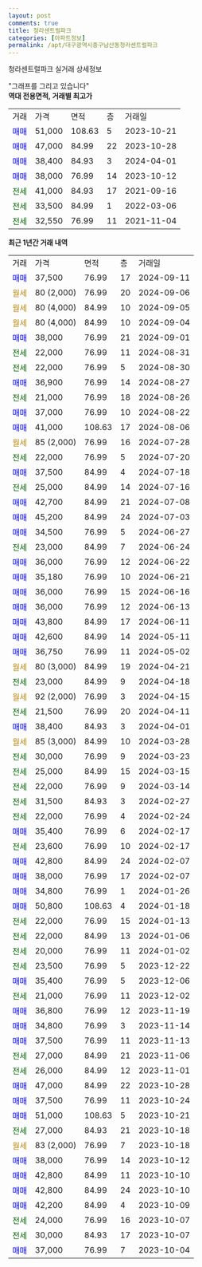 ```yaml
---
layout: post
comments: true
title: 청라센트럴파크
categories: [아파트정보]
permalink: /apt/대구광역시중구남산동청라센트럴파크
---
```


청라센트럴파크 실거래 상세정보

<script type="text/javascript">
  google.charts.load('current', {'packages':['line', 'corechart']});
  google.charts.setOnLoadCallback(drawChart);

  function drawChart() {
    var data = new google.visualization.DataTable();
    data.addColumn('date', '거래일');
    data.addColumn('number', "매매");
    data.addColumn('number', "전세");
    data.addColumn('number', "전매");

    data.addRows([[new Date(Date.parse("2024-09-11")), 37500, null, null], [new Date(Date.parse("2024-09-06")), null, null, null], [new Date(Date.parse("2024-09-05")), null, null, null], [new Date(Date.parse("2024-09-04")), null, null, null], [new Date(Date.parse("2024-09-01")), 38000, null, null], [new Date(Date.parse("2024-08-31")), null, 22000, null], [new Date(Date.parse("2024-08-30")), null, 22000, null], [new Date(Date.parse("2024-08-27")), 36900, null, null], [new Date(Date.parse("2024-08-26")), null, 21000, null], [new Date(Date.parse("2024-08-22")), 37000, null, null], [new Date(Date.parse("2024-08-06")), 41000, null, null], [new Date(Date.parse("2024-07-28")), null, null, null], [new Date(Date.parse("2024-07-20")), null, 22000, null], [new Date(Date.parse("2024-07-18")), 37500, null, null], [new Date(Date.parse("2024-07-16")), null, 25000, null], [new Date(Date.parse("2024-07-08")), 42700, null, null], [new Date(Date.parse("2024-07-03")), 45200, null, null], [new Date(Date.parse("2024-06-27")), 34500, null, null], [new Date(Date.parse("2024-06-24")), null, 23000, null], [new Date(Date.parse("2024-06-22")), 36000, null, null], [new Date(Date.parse("2024-06-21")), 35180, null, null], [new Date(Date.parse("2024-06-16")), 36000, null, null], [new Date(Date.parse("2024-06-13")), 36000, null, null], [new Date(Date.parse("2024-06-11")), 43800, null, null], [new Date(Date.parse("2024-05-11")), 42600, null, null], [new Date(Date.parse("2024-05-02")), 36750, null, null], [new Date(Date.parse("2024-04-21")), null, null, null], [new Date(Date.parse("2024-04-18")), null, 23000, null], [new Date(Date.parse("2024-04-15")), null, null, null], [new Date(Date.parse("2024-04-11")), null, 21500, null], [new Date(Date.parse("2024-04-01")), 38400, null, null], [new Date(Date.parse("2024-03-28")), null, null, null], [new Date(Date.parse("2024-03-23")), null, 30000, null], [new Date(Date.parse("2024-03-15")), null, 25000, null], [new Date(Date.parse("2024-03-14")), null, 22000, null], [new Date(Date.parse("2024-02-27")), null, 31500, null], [new Date(Date.parse("2024-02-24")), null, 22000, null], [new Date(Date.parse("2024-02-17")), 35400, null, null], [new Date(Date.parse("2024-02-17")), null, 23600, null], [new Date(Date.parse("2024-02-07")), 42800, null, null], [new Date(Date.parse("2024-02-07")), 38000, null, null], [new Date(Date.parse("2024-01-26")), 34800, null, null], [new Date(Date.parse("2024-01-18")), 50800, null, null], [new Date(Date.parse("2024-01-13")), null, 22000, null], [new Date(Date.parse("2024-01-06")), null, 22000, null], [new Date(Date.parse("2024-01-02")), null, 20000, null], [new Date(Date.parse("2023-12-22")), null, 23500, null], [new Date(Date.parse("2023-12-06")), 35400, null, null], [new Date(Date.parse("2023-12-02")), null, 21000, null], [new Date(Date.parse("2023-11-19")), 36800, null, null], [new Date(Date.parse("2023-11-14")), 34800, null, null], [new Date(Date.parse("2023-11-13")), 37500, null, null], [new Date(Date.parse("2023-11-06")), null, 27000, null], [new Date(Date.parse("2023-11-01")), null, 26000, null], [new Date(Date.parse("2023-10-28")), 47000, null, null], [new Date(Date.parse("2023-10-24")), 37500, null, null], [new Date(Date.parse("2023-10-21")), 51000, null, null], [new Date(Date.parse("2023-10-18")), null, 27000, null], [new Date(Date.parse("2023-10-18")), null, null, null], [new Date(Date.parse("2023-10-12")), 38000, null, null], [new Date(Date.parse("2023-10-10")), 42800, null, null], [new Date(Date.parse("2023-10-10")), 42800, null, null], [new Date(Date.parse("2023-10-09")), 42200, null, null], [new Date(Date.parse("2023-10-07")), null, 24000, null], [new Date(Date.parse("2023-10-07")), null, 30000, null], [new Date(Date.parse("2023-10-04")), 37000, null, null]]);

    var options = {
      hAxis: {
        format: 'yyyy/MM/dd'
      },    
      lineWidth: 0,
      pointsVisible: true,    
      title: '최근 1년간 유형별 실거래가 분포',
      legend: { position: 'bottom' }
    };

    var formatter = new google.visualization.NumberFormat({pattern:'###,###'} );
    formatter.format(data, 1);
    formatter.format(data, 2);
    
    setTimeout(function() {
        var chart = new google.visualization.LineChart(document.getElementById('columnchart_material'));
        chart.draw(data, (options));
        document.getElementById('loading').style.display = 'none';
    }, 200);
  }
</script>


<div id="loading" style="z-index:20; display: block; margin-left: 0px">"그래프를 그리고 있습니다"</div>
<div id="columnchart_material" style="width: 95%; margin-left: 0px; display: block"></div>
<!-- contents start -->
<b>역대 전용면적, 거래별 최고가</b>
<table class="sortable">
    <tr>
      <td>거래</td>
      <td>가격</td>
      <td>면적</td>
      <td>층</td>
      <td>거래일</td>
    </tr>
        <tr>
          <td><a style="color: blue">매매</a></td>
          <td>51,000</td>
          <td>108.63</td>
          <td>5</td>
          <td>2023-10-21</td>
        </tr>            <tr>
          <td><a style="color: blue">매매</a></td>
          <td>47,000</td>
          <td>84.99</td>
          <td>22</td>
          <td>2023-10-28</td>
        </tr>            <tr>
          <td><a style="color: blue">매매</a></td>
          <td>38,400</td>
          <td>84.93</td>
          <td>3</td>
          <td>2024-04-01</td>
        </tr>            <tr>
          <td><a style="color: blue">매매</a></td>
          <td>38,000</td>
          <td>76.99</td>
          <td>14</td>
          <td>2023-10-12</td>
        </tr>        
        <tr>
              <td><a style="color: darkgreen">전세</a></td>
              <td>41,000</td>
              <td>84.93</td>
              <td>17</td>
              <td>2021-09-16</td>
            </tr>            <tr>
              <td><a style="color: darkgreen">전세</a></td>
              <td>33,500</td>
              <td>84.99</td>
              <td>1</td>
              <td>2022-03-06</td>
            </tr>            <tr>
              <td><a style="color: darkgreen">전세</a></td>
              <td>32,550</td>
              <td>76.99</td>
              <td>11</td>
              <td>2021-11-04</td>
            </tr>        
    
</table>

<b>최근 1년간 거래 내역</b>

<table class="sortable">
    <tr>
      <td>거래</td>
      <td>가격</td>
      <td>면적</td>
      <td>층</td>
      <td>거래일</td>
    </tr>
    <tr>
      <td><a style="color: blue">매매</a></td>
      <td>37,500</td>
      <td>76.99</td>
      <td>17</td>
      <td>2024-09-11</td>
    </tr>          <tr>
      <td><a style="color: darkgoldenrod">월세</a></td>
      <td>80 (2,000)</td>
      <td>76.99</td>
      <td>20</td>
      <td>2024-09-06</td>
    </tr>          <tr>
      <td><a style="color: darkgoldenrod">월세</a></td>
      <td>80 (4,000)</td>
      <td>84.99</td>
      <td>10</td>
      <td>2024-09-05</td>
    </tr>          <tr>
      <td><a style="color: darkgoldenrod">월세</a></td>
      <td>80 (4,000)</td>
      <td>84.99</td>
      <td>10</td>
      <td>2024-09-04</td>
    </tr>          <tr>
      <td><a style="color: blue">매매</a></td>
      <td>38,000</td>
      <td>76.99</td>
      <td>21</td>
      <td>2024-09-01</td>
    </tr>          <tr>
      <td><a style="color: darkgreen">전세</a></td>
      <td>22,000</td>
      <td>76.99</td>
      <td>11</td>
      <td>2024-08-31</td>
    </tr>          <tr>
      <td><a style="color: darkgreen">전세</a></td>
      <td>22,000</td>
      <td>76.99</td>
      <td>5</td>
      <td>2024-08-30</td>
    </tr>          <tr>
      <td><a style="color: blue">매매</a></td>
      <td>36,900</td>
      <td>76.99</td>
      <td>14</td>
      <td>2024-08-27</td>
    </tr>          <tr>
      <td><a style="color: darkgreen">전세</a></td>
      <td>21,000</td>
      <td>76.99</td>
      <td>18</td>
      <td>2024-08-26</td>
    </tr>          <tr>
      <td><a style="color: blue">매매</a></td>
      <td>37,000</td>
      <td>76.99</td>
      <td>10</td>
      <td>2024-08-22</td>
    </tr>          <tr>
      <td><a style="color: blue">매매</a></td>
      <td>41,000</td>
      <td>108.63</td>
      <td>17</td>
      <td>2024-08-06</td>
    </tr>          <tr>
      <td><a style="color: darkgoldenrod">월세</a></td>
      <td>85 (2,000)</td>
      <td>76.99</td>
      <td>16</td>
      <td>2024-07-28</td>
    </tr>          <tr>
      <td><a style="color: darkgreen">전세</a></td>
      <td>22,000</td>
      <td>76.99</td>
      <td>5</td>
      <td>2024-07-20</td>
    </tr>          <tr>
      <td><a style="color: blue">매매</a></td>
      <td>37,500</td>
      <td>84.99</td>
      <td>4</td>
      <td>2024-07-18</td>
    </tr>          <tr>
      <td><a style="color: darkgreen">전세</a></td>
      <td>25,000</td>
      <td>84.99</td>
      <td>14</td>
      <td>2024-07-16</td>
    </tr>          <tr>
      <td><a style="color: blue">매매</a></td>
      <td>42,700</td>
      <td>84.99</td>
      <td>21</td>
      <td>2024-07-08</td>
    </tr>          <tr>
      <td><a style="color: blue">매매</a></td>
      <td>45,200</td>
      <td>84.99</td>
      <td>24</td>
      <td>2024-07-03</td>
    </tr>          <tr>
      <td><a style="color: blue">매매</a></td>
      <td>34,500</td>
      <td>76.99</td>
      <td>5</td>
      <td>2024-06-27</td>
    </tr>          <tr>
      <td><a style="color: darkgreen">전세</a></td>
      <td>23,000</td>
      <td>84.99</td>
      <td>7</td>
      <td>2024-06-24</td>
    </tr>          <tr>
      <td><a style="color: blue">매매</a></td>
      <td>36,000</td>
      <td>76.99</td>
      <td>12</td>
      <td>2024-06-22</td>
    </tr>          <tr>
      <td><a style="color: blue">매매</a></td>
      <td>35,180</td>
      <td>76.99</td>
      <td>10</td>
      <td>2024-06-21</td>
    </tr>          <tr>
      <td><a style="color: blue">매매</a></td>
      <td>36,000</td>
      <td>76.99</td>
      <td>15</td>
      <td>2024-06-16</td>
    </tr>          <tr>
      <td><a style="color: blue">매매</a></td>
      <td>36,000</td>
      <td>76.99</td>
      <td>12</td>
      <td>2024-06-13</td>
    </tr>          <tr>
      <td><a style="color: blue">매매</a></td>
      <td>43,800</td>
      <td>84.99</td>
      <td>17</td>
      <td>2024-06-11</td>
    </tr>          <tr>
      <td><a style="color: blue">매매</a></td>
      <td>42,600</td>
      <td>84.99</td>
      <td>14</td>
      <td>2024-05-11</td>
    </tr>          <tr>
      <td><a style="color: blue">매매</a></td>
      <td>36,750</td>
      <td>76.99</td>
      <td>11</td>
      <td>2024-05-02</td>
    </tr>          <tr>
      <td><a style="color: darkgoldenrod">월세</a></td>
      <td>80 (3,000)</td>
      <td>84.99</td>
      <td>19</td>
      <td>2024-04-21</td>
    </tr>          <tr>
      <td><a style="color: darkgreen">전세</a></td>
      <td>23,000</td>
      <td>84.99</td>
      <td>9</td>
      <td>2024-04-18</td>
    </tr>          <tr>
      <td><a style="color: darkgoldenrod">월세</a></td>
      <td>92 (2,000)</td>
      <td>76.99</td>
      <td>3</td>
      <td>2024-04-15</td>
    </tr>          <tr>
      <td><a style="color: darkgreen">전세</a></td>
      <td>21,500</td>
      <td>76.99</td>
      <td>20</td>
      <td>2024-04-11</td>
    </tr>          <tr>
      <td><a style="color: blue">매매</a></td>
      <td>38,400</td>
      <td>84.93</td>
      <td>3</td>
      <td>2024-04-01</td>
    </tr>          <tr>
      <td><a style="color: darkgoldenrod">월세</a></td>
      <td>85 (3,000)</td>
      <td>84.99</td>
      <td>10</td>
      <td>2024-03-28</td>
    </tr>          <tr>
      <td><a style="color: darkgreen">전세</a></td>
      <td>30,000</td>
      <td>76.99</td>
      <td>9</td>
      <td>2024-03-23</td>
    </tr>          <tr>
      <td><a style="color: darkgreen">전세</a></td>
      <td>25,000</td>
      <td>84.99</td>
      <td>15</td>
      <td>2024-03-15</td>
    </tr>          <tr>
      <td><a style="color: darkgreen">전세</a></td>
      <td>22,000</td>
      <td>76.99</td>
      <td>9</td>
      <td>2024-03-14</td>
    </tr>          <tr>
      <td><a style="color: darkgreen">전세</a></td>
      <td>31,500</td>
      <td>84.93</td>
      <td>3</td>
      <td>2024-02-27</td>
    </tr>          <tr>
      <td><a style="color: darkgreen">전세</a></td>
      <td>22,000</td>
      <td>76.99</td>
      <td>4</td>
      <td>2024-02-24</td>
    </tr>          <tr>
      <td><a style="color: blue">매매</a></td>
      <td>35,400</td>
      <td>76.99</td>
      <td>6</td>
      <td>2024-02-17</td>
    </tr>          <tr>
      <td><a style="color: darkgreen">전세</a></td>
      <td>23,600</td>
      <td>76.99</td>
      <td>10</td>
      <td>2024-02-17</td>
    </tr>          <tr>
      <td><a style="color: blue">매매</a></td>
      <td>42,800</td>
      <td>84.99</td>
      <td>24</td>
      <td>2024-02-07</td>
    </tr>          <tr>
      <td><a style="color: blue">매매</a></td>
      <td>38,000</td>
      <td>76.99</td>
      <td>17</td>
      <td>2024-02-07</td>
    </tr>          <tr>
      <td><a style="color: blue">매매</a></td>
      <td>34,800</td>
      <td>76.99</td>
      <td>1</td>
      <td>2024-01-26</td>
    </tr>          <tr>
      <td><a style="color: blue">매매</a></td>
      <td>50,800</td>
      <td>108.63</td>
      <td>4</td>
      <td>2024-01-18</td>
    </tr>          <tr>
      <td><a style="color: darkgreen">전세</a></td>
      <td>22,000</td>
      <td>76.99</td>
      <td>15</td>
      <td>2024-01-13</td>
    </tr>          <tr>
      <td><a style="color: darkgreen">전세</a></td>
      <td>22,000</td>
      <td>84.99</td>
      <td>13</td>
      <td>2024-01-06</td>
    </tr>          <tr>
      <td><a style="color: darkgreen">전세</a></td>
      <td>20,000</td>
      <td>76.99</td>
      <td>11</td>
      <td>2024-01-02</td>
    </tr>          <tr>
      <td><a style="color: darkgreen">전세</a></td>
      <td>23,500</td>
      <td>76.99</td>
      <td>5</td>
      <td>2023-12-22</td>
    </tr>          <tr>
      <td><a style="color: blue">매매</a></td>
      <td>35,400</td>
      <td>76.99</td>
      <td>5</td>
      <td>2023-12-06</td>
    </tr>          <tr>
      <td><a style="color: darkgreen">전세</a></td>
      <td>21,000</td>
      <td>76.99</td>
      <td>11</td>
      <td>2023-12-02</td>
    </tr>          <tr>
      <td><a style="color: blue">매매</a></td>
      <td>36,800</td>
      <td>76.99</td>
      <td>12</td>
      <td>2023-11-19</td>
    </tr>          <tr>
      <td><a style="color: blue">매매</a></td>
      <td>34,800</td>
      <td>76.99</td>
      <td>3</td>
      <td>2023-11-14</td>
    </tr>          <tr>
      <td><a style="color: blue">매매</a></td>
      <td>37,500</td>
      <td>76.99</td>
      <td>11</td>
      <td>2023-11-13</td>
    </tr>          <tr>
      <td><a style="color: darkgreen">전세</a></td>
      <td>27,000</td>
      <td>84.99</td>
      <td>21</td>
      <td>2023-11-06</td>
    </tr>          <tr>
      <td><a style="color: darkgreen">전세</a></td>
      <td>26,000</td>
      <td>84.99</td>
      <td>12</td>
      <td>2023-11-01</td>
    </tr>          <tr>
      <td><a style="color: blue">매매</a></td>
      <td>47,000</td>
      <td>84.99</td>
      <td>22</td>
      <td>2023-10-28</td>
    </tr>          <tr>
      <td><a style="color: blue">매매</a></td>
      <td>37,500</td>
      <td>76.99</td>
      <td>11</td>
      <td>2023-10-24</td>
    </tr>          <tr>
      <td><a style="color: blue">매매</a></td>
      <td>51,000</td>
      <td>108.63</td>
      <td>5</td>
      <td>2023-10-21</td>
    </tr>          <tr>
      <td><a style="color: darkgreen">전세</a></td>
      <td>27,000</td>
      <td>84.93</td>
      <td>21</td>
      <td>2023-10-18</td>
    </tr>          <tr>
      <td><a style="color: darkgoldenrod">월세</a></td>
      <td>83 (2,000)</td>
      <td>76.99</td>
      <td>7</td>
      <td>2023-10-18</td>
    </tr>          <tr>
      <td><a style="color: blue">매매</a></td>
      <td>38,000</td>
      <td>76.99</td>
      <td>14</td>
      <td>2023-10-12</td>
    </tr>          <tr>
      <td><a style="color: blue">매매</a></td>
      <td>42,800</td>
      <td>84.99</td>
      <td>11</td>
      <td>2023-10-10</td>
    </tr>          <tr>
      <td><a style="color: blue">매매</a></td>
      <td>42,800</td>
      <td>84.99</td>
      <td>24</td>
      <td>2023-10-10</td>
    </tr>          <tr>
      <td><a style="color: blue">매매</a></td>
      <td>42,200</td>
      <td>84.99</td>
      <td>4</td>
      <td>2023-10-09</td>
    </tr>          <tr>
      <td><a style="color: darkgreen">전세</a></td>
      <td>24,000</td>
      <td>76.99</td>
      <td>16</td>
      <td>2023-10-07</td>
    </tr>          <tr>
      <td><a style="color: darkgreen">전세</a></td>
      <td>30,000</td>
      <td>84.93</td>
      <td>17</td>
      <td>2023-10-07</td>
    </tr>          <tr>
      <td><a style="color: blue">매매</a></td>
      <td>37,000</td>
      <td>76.99</td>
      <td>7</td>
      <td>2023-10-04</td>
    </tr>      </table>
<!-- contents end -->    

